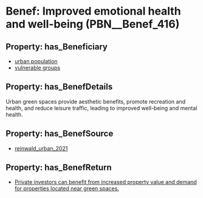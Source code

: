 # Benef: __Improved emotional health and well-being__ (PBN__Benef_416)

## Property: has_Beneficiary

* [urban population](../Stakeholder/PBN__Stakeholder_198)
* [vulnerable groups](../Stakeholder/PBN__Stakeholder_115)

## Property: has_BenefDetails

Urban green spaces provide aesthetic benefits, promote recreation and health, and reduce leisure traffic, leading to improved well-being and mental health.

## Property: has_BenefSource

* [reinwald_urban_2021](../Article/PBN__Article_83)

## Property: has_BenefReturn

* [Private investors can benefit from increased property value and demand for properties located near green spaces.](../BenefReturn/PBN__BenefReturn_446)

